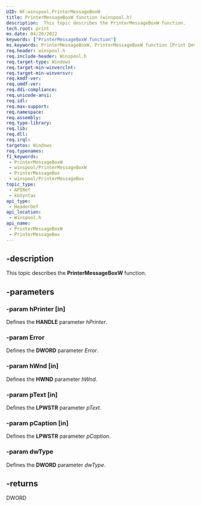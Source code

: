 ```yaml
---
UID: NF:winspool.PrinterMessageBoxW
title: PrinterMessageBoxW function (winspool.h)
description:  This topic describes the PrinterMessageBoxW function.
tech.root: print
ms.date: 04/20/2022
keywords: ["PrinterMessageBoxW function"]
ms.keywords: PrinterMessageBoxW, PrinterMessageBoxW function [Print Devices], print.printermessageboxw, winspool/PrinterMessageBoxW
req.header: winspool.h
req.include-header: Winspool.h
req.target-type: Windows
req.target-min-winverclnt: 
req.target-min-winversvr: 
req.kmdf-ver: 
req.umdf-ver: 
req.ddi-compliance: 
req.unicode-ansi: 
req.idl: 
req.max-support: 
req.namespace: 
req.assembly: 
req.type-library: 
req.lib: 
req.dll: 
req.irql: 
targetos: Windows
req.typenames: 
f1_keywords:
 - PrinterMessageBoxW
 - winspool/PrinterMessageBoxW
 - PrinterMessageBox
 - winspool/PrinterMessageBox
topic_type:
 - APIRef
 - kbSyntax
api_type:
 - HeaderDef
api_location:
 - Winspool.h
api_name:
 - PrinterMessageBoxW
 - PrinterMessageBox
---
```


## -description

This topic describes the **PrinterMessageBoxW** function.

## -parameters

### -param hPrinter [in]

Defines the **HANDLE** parameter *hPrinter*.

### -param Error

Defines the **DWORD** parameter *Error*.

### -param hWnd [in]

Defines the **HWND** parameter *hWnd*.

### -param pText [in]

Defines the **LPWSTR** parameter *pText*.

### -param pCaption [in]

Defines the **LPWSTR** parameter *pCaption*.

### -param dwType

Defines the **DWORD** parameter *dwType*.

## -returns

DWORD

